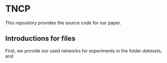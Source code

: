 # TNCP

This repository provides the source code for our paper.

## Introductions for files

First, we provide our used networks for experiments in the folder $datasets$, and 

